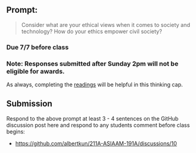 ## Prompt:
> Consider what are your ethical views when it comes to society and technology? How do your ethics empower civil society? 

### Due 7/7 before class

### Note: Responses submitted after Sunday 2pm will not be eligible for awards.

As always, completing the [readings](https://github.com/albertkun/211A-ASIAAM-191A/tree/main/Week_03#readings) will be helpful in this thinking cap.

## Submission
Respond to the above prompt at least 3 - 4 sentences on the GitHub discussion post here and respond to any students comment before class begins:
 - https://github.com/albertkun/211A-ASIAAM-191A/discussions/10

